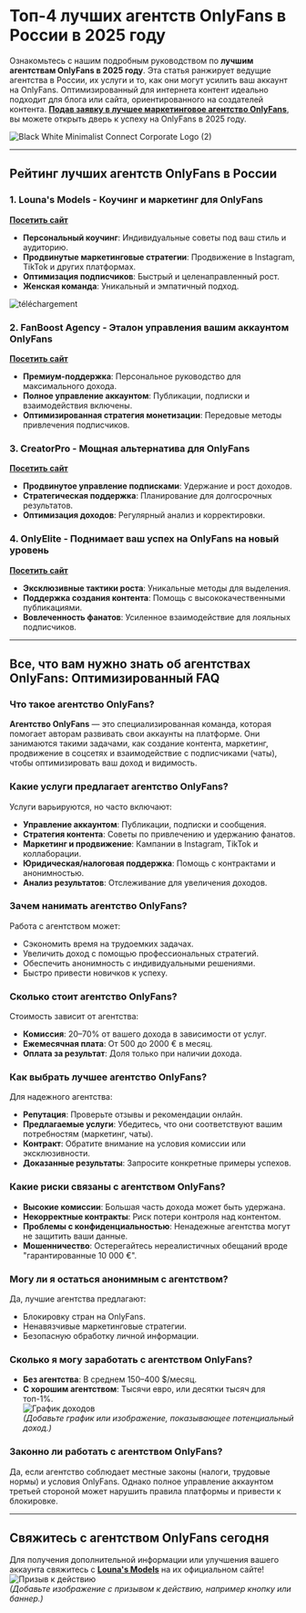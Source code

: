 # Топ-4 лучших агентств OnlyFans в России в 2025 году

Ознакомьтесь с нашим подробным руководством по **лучшим агентствам OnlyFans в 2025 году**. Эта статья ранжирует ведущие агентства в России, их услуги и то, как они могут усилить ваш аккаунт на OnlyFans. Оптимизированный для интернета контент идеально подходит для блога или сайта, ориентированного на создателей контента. [**Подав заявку в лучшее маркетинговое агентство OnlyFans**](https://lounasmodels.com/), вы можете открыть дверь к успеху на OnlyFans в 2025 году.

![Black White Minimalist Connect Corporate Logo (2)](https://github.com/user-attachments/assets/c5132df7-85e3-4c9e-af46-17d689ea0e17)

---

## Рейтинг лучших агентств OnlyFans в России

### 1. Louna's Models - Коучинг и маркетинг для OnlyFans  
[**Посетить сайт**](https://lounasmodels.com/)  
- **Персональный коучинг**: Индивидуальные советы под ваш стиль и аудиторию.  
- **Продвинутые маркетинговые стратегии**: Продвижение в Instagram, TikTok и других платформах.  
- **Оптимизация подписчиков**: Быстрый и целенаправленный рост.  
- **Женская команда**: Уникальный и эмпатичный подход.  

![téléchargement](https://github.com/user-attachments/assets/836a7013-86d5-4e22-a9e5-56e58676dd40)

### 2. FanBoost Agency - Эталон управления вашим аккаунтом OnlyFans  
[**Посетить сайт**](https://airtable.com/appE8GDndgTNfeLbc/shrjlh9GLQh68BG7Z)  
- **Премиум-поддержка**: Персональное руководство для максимального дохода.  
- **Полное управление аккаунтом**: Публикации, подписки и взаимодействия включены.  
- **Оптимизированная стратегия монетизации**: Передовые методы привлечения подписчиков.  

### 3. CreatorPro - Мощная альтернатива для OnlyFans  
[**Посетить сайт**](https://airtable.com/appE8GDndgTNfeLbc/shrjlh9GLQh68BG7Z)  
- **Продвинутое управление подписками**: Удержание и рост доходов.  
- **Стратегическая поддержка**: Планирование для долгосрочных результатов.  
- **Оптимизация доходов**: Регулярный анализ и корректировки.  

### 4. OnlyElite - Поднимает ваш успех на OnlyFans на новый уровень  
[**Посетить сайт**](https://airtable.com/appE8GDndgTNfeLbc/shrjlh9GLQh68BG7Z)  
- **Эксклюзивные тактики роста**: Уникальные методы для выделения.  
- **Поддержка создания контента**: Помощь с высококачественными публикациями.  
- **Вовлеченность фанатов**: Усиленное взаимодействие для лояльных подписчиков.  

---

## Все, что вам нужно знать об агентствах OnlyFans: Оптимизированный FAQ

### Что такое агентство OnlyFans?  
**Агентство OnlyFans** — это специализированная команда, которая помогает авторам развивать свои аккаунты на платформе. Они занимаются такими задачами, как создание контента, маркетинг, продвижение в соцсетях и взаимодействие с подписчиками (чаты), чтобы оптимизировать ваш доход и видимость.

### Какие услуги предлагает агентство OnlyFans?  
Услуги варьируются, но часто включают:  
- **Управление аккаунтом**: Публикации, подписки и сообщения.  
- **Стратегия контента**: Советы по привлечению и удержанию фанатов.  
- **Маркетинг и продвижение**: Кампании в Instagram, TikTok и коллаборации.  
- **Юридическая/налоговая поддержка**: Помощь с контрактами и анонимностью.  
- **Анализ результатов**: Отслеживание для увеличения доходов.

### Зачем нанимать агентство OnlyFans?  
Работа с агентством может:  
- Сэкономить время на трудоемких задачах.  
- Увеличить доход с помощью профессиональных стратегий.  
- Обеспечить анонимность с индивидуальными решениями.  
- Быстро привести новичков к успеху.

### Сколько стоит агентство OnlyFans?  
Стоимость зависит от агентства:  
- **Комиссия**: 20–70% от вашего дохода в зависимости от услуг.  
- **Ежемесячная плата**: От 500 до 2000 € в месяц.  
- **Оплата за результат**: Доля только при наличии дохода.

### Как выбрать лучшее агентство OnlyFans?  
Для надежного агентства:  
- **Репутация**: Проверьте отзывы и рекомендации онлайн.  
- **Предлагаемые услуги**: Убедитесь, что они соответствуют вашим потребностям (маркетинг, чаты).  
- **Контракт**: Обратите внимание на условия комиссии или эксклюзивности.  
- **Доказанные результаты**: Запросите конкретные примеры успехов.

### Какие риски связаны с агентством OnlyFans?  
- **Высокие комиссии**: Большая часть дохода может быть удержана.  
- **Некорректные контракты**: Риск потери контроля над контентом.  
- **Проблемы с конфиденциальностью**: Ненадежные агентства могут не защитить ваши данные.  
- **Мошенничество**: Остерегайтесь нереалистичных обещаний вроде "гарантированные 10 000 €".

### Могу ли я остаться анонимным с агентством?  
Да, лучшие агентства предлагают:  
- Блокировку стран на OnlyFans.  
- Ненавязчивые маркетинговые стратегии.  
- Безопасную обработку личной информации.

### Сколько я могу заработать с агентством OnlyFans?  
- **Без агентства**: В среднем 150–400 $/месяц.  
- **С хорошим агентством**: Тысячи евро, или десятки тысяч для топ-1%.  
![График доходов](https://via.placeholder.com/600x300.png?text=Доходы+с+Агентством+OnlyFans)  
*(Добавьте график или изображение, показывающее потенциальный доход.)*

### Законно ли работать с агентством OnlyFans?  
Да, если агентство соблюдает местные законы (налоги, трудовые нормы) и условия OnlyFans. Однако полное управление аккаунтом третьей стороной может нарушить правила платформы и привести к блокировке.

---

## Свяжитесь с агентством OnlyFans сегодня  
Для получения дополнительной информации или улучшения вашего аккаунта свяжитесь с [**Louna's Models**](https://lounasmodels.com/) на их официальном сайте!  
![Призыв к действию](https://via.placeholder.com/600x200.png?text=Свяжитесь+с+Агентством+Сейчас)  
*(Добавьте изображение с призывом к действию, например кнопку или баннер.)*
